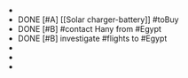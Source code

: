 -
- DONE [#A] [[Solar charger-battery]] #toBuy
- DONE [#B] #contact Hany from #Egypt
- DONE [#B] investigate #flights to #Egypt
-
-
-